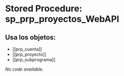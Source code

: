 # Stored Procedure: sp_prp_proyectos_WebAPI

## Usa los objetos:
- [[prp_cuenta]]
- [[prp_proyecto]]
- [[prp_subprograma]]

*No code available.*
